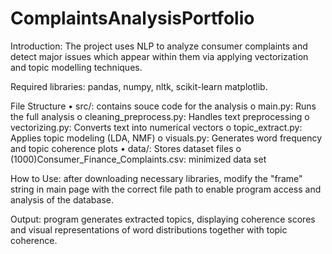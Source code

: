 # ComplaintsAnalysisPortfolio
Introduction: The project uses NLP to analyze consumer complaints and detect major issues which appear within them via applying vectorization and topic modelling techniques.

Required libraries: pandas, numpy, nltk, scikit-learn matplotlib.

File Structure
•	src/: contains souce code for the analysis
  o	main.py: Runs the full analysis
  o	cleaning_preprocess.py: Handles text preprocessing
  o	vectorizing.py: Converts text into numerical vectors
  o	topic_extract.py: Applies topic modeling (LDA, NMF)
  o	visuals.py: Generates word frequency and topic coherence plots
•	data/: Stores dataset files
  o	(1000)Consumer_Finance_Complaints.csv: minimized data set
  
How to Use: after downloading necessary libraries, modify the "frame" string in main page with the correct file path to enable program access and analysis of the database.

Output: program generates extracted topics, displaying coherence scores and visual representations of word distributions together with topic coherence.

